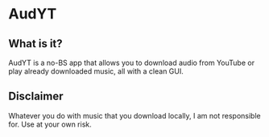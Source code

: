# AudYT

## What is it?
AudYT is a no-BS app that allows you to download audio from YouTube or play already downloaded music, all with a clean GUI.

## Disclaimer

Whatever you do with music that you download locally, I am not responsible for. Use at your own risk.
